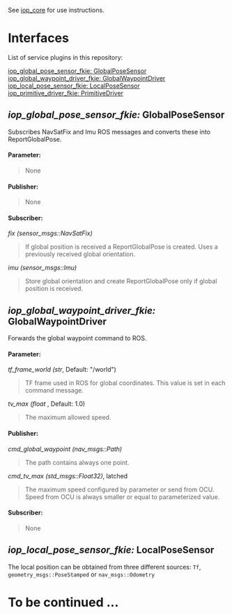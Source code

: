 See [iop_core](https://github.com/fkie/iop_core/blob/master/README.md) for use instructions.

# Interfaces

List of service plugins in this repository:

[iop_global_pose_sensor_fkie: GlobalPoseSensor](#iop_global_pose_sensor_fkie-globalposesensor)  
[iop_global_waypoint_driver_fkie: GlobalWaypointDriver](#iop_global_waypoint_driver_fkie-globalwaypointdriver)  
[iop_local_pose_sensor_fkie: LocalPoseSensor](#iop_local_pose_sensor_fkie-localposesensor)  
[iop_primitive_driver_fkie: PrimitiveDriver](#iop_primitive_driver_fkie-primitivedriver)

## _iop_global_pose_sensor_fkie:_ GlobalPoseSensor

Subscribes NavSatFix and Imu ROS messages and converts these into ReportGlobalPose. 

#### Parameter:

> None

#### Publisher:

> None

#### Subscriber:

_fix (sensor_msgs::NavSatFix)_

> If global position is received a ReportGlobalPose is created. Uses a previously received global orientation.

_imu (sensor_msgs::Imu)_

> Store global orientation and create ReportGlobalPose only if global position is received.

## _iop_global_waypoint_driver_fkie:_ GlobalWaypointDriver

Forwards the global waypoint command to ROS.

#### Parameter:

_tf_frame_world (str_, Default: "/world")

> TF frame used in ROS for global coordinates. This value is set in each command message.

_tv_max (float_ , Default: 1.0)

> The maximum allowed speed.

#### Publisher:

_cmd_global_waypoint (nav_msgs::Path)_

> The path contains always one point.

_cmd_tv_max (std_msgs::Float32)_, latched

> The maximum speed configured by parameter or send from OCU. Speed from OCU is always smaller or equal to parameterized value.

#### Subscriber:

> None

## _iop_local_pose_sensor_fkie:_ LocalPoseSensor

The local position can be obtained from three different sources: ```Tf```, ```geometry_msgs::PoseStamped``` or ```nav_msgs::Odometry```

# To be continued ...

